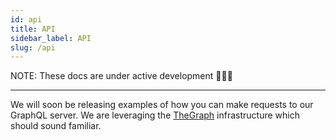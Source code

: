 ```yaml
---
id: api
title: API
sidebar_label: API
slug: /api
---
```


NOTE: These docs are under active development 👷‍♀️👷

---

We will soon be releasing examples of how you can make requests to our GraphQL server. We are leveraging the [TheGraph](https://thegraph.com/) infrastructure which should sound familiar.
